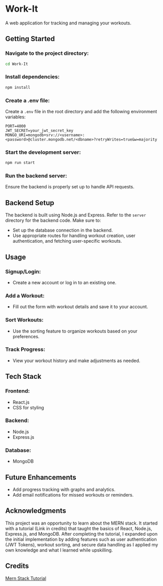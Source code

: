 # Work-It

A web application for tracking and managing your workouts.

## Getting Started

### Navigate to the project directory:

```bash
cd Work-It
```

### Install dependencies:

```bash
npm install
```

### Create a .env file:

Create a `.env` file in the root directory and add the following environment variables:

```plaintext
PORT=4000
JWT_SECRET=your_jwt_secret_key
MONGO_URI=mongodb+srv://<username>:<password>@cluster.mongodb.net/<dbname>?retryWrites=true&w=majority
```

### Start the development server:

```bash
npm run start
```

### Run the backend server:

Ensure the backend is properly set up to handle API requests.

## Backend Setup

The backend is built using Node.js and Express. Refer to the `server` directory for the backend code. Make sure to:

- Set up the database connection in the backend.
- Use appropriate routes for handling workout creation, user authentication, and fetching user-specific workouts.

## Usage

### Signup/Login:
- Create a new account or log in to an existing one.

### Add a Workout:
- Fill out the form with workout details and save it to your account.

### Sort Workouts:
- Use the sorting feature to organize workouts based on your preferences.

### Track Progress:
- View your workout history and make adjustments as needed.

## Tech Stack

### Frontend:
- React.js
- CSS for styling

### Backend:
- Node.js
- Express.js

### Database:
- MongoDB

## Future Enhancements

- Add progress tracking with graphs and analytics.
- Add email notifications for missed workouts or reminders.

## Acknowledgments

This project was an opportunity to learn about the MERN stack. It started with a tutorial (Link in credits) that taught the basics of React, Node.js, Express.js, and MongoDB. After completing the tutorial, I expanded upon the initial implementation by adding features such as user authentication (JWT Tokens), workout sorting, and secure data handling as I applied my own knowledge and what I learned while upskilling.

## Credits
[Mern Stack Tutorial](https://www.youtube.com/watch?v=98BzS5Oz5E4&list=PL4cUxeGkcC9iJ_KkrkBZWZRHVwnzLIoUE&index=1)
